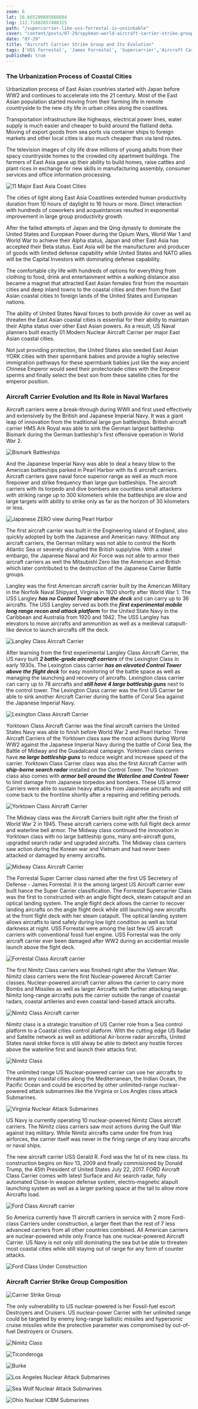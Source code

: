 ```yaml
---
zoom: 6
lat: 16.665290685666694
lng: 112.71882657408325
path: "/supercarrier-like-uss-forrestal-is-unsinkable"
cover: "content/posts/07-29/spykman-world-aircraft-carrier-strike-group.png"
date: "07-29"
title: "Aircraft Carrier Strike Group and Its Evolution"
tags: ['USS Forrestal', 'James Forrestal', 'Supercarrier','Aircraft Carrier','US Navy','Blue Ocean Navy','Submarines','Longrange Missle','Missile Destroyer','Spykman World','Nicholas Spykman']    
published: true
---
```

### The Urbanization Process of Coastal Cities
Urbanization process of East Asian countries started with Japan before WW2 and continues to accelerate into the 21 century. Most of the East Asian population started moving from their farming life in remote countryside to the new city life in urban cities along the coastlines.

Transportation infrastructure like highways, electrical power lines, water supply is much easier and cheaper to build around the flatland delta. Moving of export goods from sea ports via container ships to foreign markets and other local cities is also much cheaper than via land routes. 

The television images of city life draw millions of young adults from their spacy countryside homes to the crowded city apartment buildings. The farmers of East Asia gave up their ability to build homes, raise cattles and plant rices in exchange for new skills in manufacturing assembly, consumer services and office information processing.

![11 Major East Asia Coast Cities](https://storage.googleapis.com/spykman-world/11_major_coastal_cities_of_east_asia.png)

The cities of light along East Asia Coastlines extended human productivity duration from 10 hours of daylight to 16 hours or more. Direct interaction with hundreds of coworkers and acquaintances resulted in exponential improvement in large group productivity growth. 

After the failed attempts of Japan and the Qing dynasty to dominate the United States and European Power during the Opium Wars, World War 1 and World War to achieve their Alpha status, Japan and other East Asia has accepted their Beta status. East Asia will be the manufacturer and producer of goods with limited defense capability while United States and NATO allies will be the Capital Investors with dominating defense capability. 

The comfortable city life with hundreds of options for everything from clothing to food, drink and entertainment within a walking distance also became a magnet that attracted East Asian females first from the mountain cities and deep inland towns to the coastal cities and then from the East Asian coastal cities to foreign lands of the United States and European nations.

The ability of United States Naval forces to both provide Air cover as well as threaten the East Asian coastal cities is essential for their ability to maintain their Alpha status over other East Asian powers. As a result, US Naval planners built exactly 01 Modern Nuclear Aircraft Carrier per major East Asian coastal cities. 

Not just providing protection, the United States also seeded East Asian YORK cities with their spermbank babies and provide a highly selective immigration pathways for these spermbank babies just like the way ancient Chinese Emperor would seed their protectorade cities with the Emperor sperms and finally select the best son from these satellite cities for the emperor position. 


### Aircraft Carrier Evolution and Its Role in Naval Warfares
Aircraft carriers were a break-through during WWII and first used effectively and extensively by the British and Japanese Imperial Navy. It was a giant leap of innovation from the traditional large gun battleships. British aircraft carrier HMS Ark Royal was able to sink the German largest battleship Bismark during the German battleship's first offensive operation in World War 2.  

![Bismark Battleships](https://storage.googleapis.com/spykman-world/Bismarck_Battleship.png)

And the Japanese Imperial Navy was able to deal a heavy blow to the American battleships parked in Pearl Harbor with its 6 aircraft carriers. Aircraft carriers gave naval force superior range as well as much more firepower and strike frequency than large gun battleships. The aircraft carriers with its torpedo and dive bombers are countless small attackers with striking range up to 300 kilometers while the battleships are slow and large targets with ability to strike only as far as the horizon of 30 kilometers or less.    

![Japanese ZERO view during Pearl Harbor](https://storage.googleapis.com/spykman-world/american_battle_ships_in_pearl_harbor.png)

The first aircraft carrier was built in the Engineering island of England, also quickly adopted by both the Japanese and American navy. Without any aircraft carriers, the German military was not able to control the North Atlantic Sea or severely disrupted the British supplyline. With a steel embargo, the Japanese Naval and Air Force was not able to armor their aircraft carriers as well the Mitsubishi Zero like the American and British which later contributed to the destruction of the Japanese Carrier Battle groups.

Langley was the first American aircraft carrier built by the American Military in the Norfolk Naval Shipyard, Virginia in 1920 shortly after World War 1. The USS Langley ***has no Control Tower above the deck*** and can carry up to 36 aircrafts. The USS Langley served as both the ***first experimental mobile long range recon and attack platform*** for the United State Navy in the Caribbean and Australia from 1920 and 1942. The USS Langley has elevators to move aircrafts and ammunition as well as a medieval catapult-like device to launch aircrafts off the deck.

![Langley Class Aircraft Carrier](https://storage.googleapis.com/spykman-world/langley_class_carrier.png)

After learning from the first experimental Langley Class Aircraft Carrier, the US navy built ***2 battle-grade aircraft carriers*** of the Lexington Class in early 1930s. The Lexington class carrier ***has an elevated Control Tower above the flight deck*** for easy monitoring of the battle space as well as managing the launching and recovery of aircrafts. Lexington class carrier can carry up to 78 aircrafts and ***still have 4 large battleship guns***  next to the control tower. The Lexington Class carrier was the first US Carrier be able to sink another Aircraft Carrier during the battle of Coral Sea against the Japanese Imperial Navy.

![Lexington Class Aircraft Carrier](https://storage.googleapis.com/spykman-world/lexington_class_carrier.png)

Yorktown Class Aircraft Carrier was the final aircraft carriers the United States Navy was able to finish before World War 2 and Pearl Harbor.
Three Aircraft Carriers of the Yorktown class saw the most actions during World WW2 against the Japanese Imperial Navy during the battle of Coral Sea, the Battle of Midway and the Guadalcanal campaign. Yorktown class carriers have ***no large battleship guns*** to reduce weight and increase speed of the carrier. Yorktown Class Carrier class was also the first Aircraft Carrier with ***ship-borne search radar*** installed on  the Control Tower. The Yorktown class also comes with ***armor bell around the Waterline and Control Tower*** to limit damage from Japanese torpedos and bombers. These US armor Carriers were able to sustain heavy attacks from Japanese aircrafts and still come back to the frontline shortly after a repairing and refitting periods.

![Yorktown Class Aircraft Carrier](https://storage.googleapis.com/spykman-world/yorktown_class_carrier.png)

The Midway class was the Aircraft Carriers built right after the finish of World War 2 in 1945. These aircraft carriers come with full flight deck armor and waterline bell armor. The Midway class continued the innovation in Yorktown class with no large battleship guns, many anti-aircraft guns, upgraded search radar and upgraded aircrafts. The Midway class carriers saw action during the Korean war and Vietnam and had never been attacked or damaged by enemy aircrafts.

![Midway Class Aircraft Carrier](https://storage.googleapis.com/spykman-world/midway_class_carrier.png)

The Forrestal Super Carrier class named after the first US Secretery of Defense - James Forrestal. It is the among largest US Aircraft carrier ever built hance the Super Carrier classification. The Forrestal Supercarrier Class was the first to constructed with an angle flight deck, steam catapult and an optical landing system. The angle flight deck allows the carrier to recover landing aircrafts on the angle flight deck while still launching new aircrafts at the front flight deck with her steam catapult. The optical landing system allows aircrafts to land safely during low light condition as well as total darkness at night. USS Forrestal were among the last few US aircraft carriers with conventional fossil fuel engine. USS Forrestal was the only aircraft carrier ever been damaged after WW2 during an accidential missile launch above the fight deck.

![Forrestal Class Aircraft carrier](https://storage.googleapis.com/spykman-world/forrestal_class_carrier.png)

The first Nimitz Class carriers was finished right after the Vietnam War. Nimitz class carriers were the first Nuclear-powered Aircraft Carrier classes. Nuclear-powered aircraft carrier allows the carrier to carry more Bombs and Missiles as well as larger Aircrafts with further attacking range. Nimitz long-range aircrafts puts the carrier outside the range of coastal radars, coastal artileries and even coastal land-based attack aircrafts.

![Nimitz Class Aircraft carrier](https://storage.googleapis.com/spykman-world/nimitz_class_carrier.png)

Nimitz class is a strategic transition of US Carrier role from a Sea control platform to a Coastal cities control platform. With the cutting edge US Radar and Satelite network as well as additional Air-borne radar aircrafts, United States naval strike force is still alway be able to detect any hostile forces above the waterline first and launch their attacks first. 

![Nimitz Class](https://storage.googleapis.com/spykman-world/Nimitz_class_Carrier01.png)

The unlimited range US Nuclear-powered carrier can use her aircrafts to threaten any coastal cities along the Mediterranean, the Indian Ocean, the Pacific Ocean and could be escorted by other unlimited-range nuclear-powered attack submarines like the Virginia or Los Angles class attack Submarines.

![Virginia Nuclear Attack Submarines](https://storage.googleapis.com/spykman-world/virginia_attack_submarines.png)

US Navy is currently operating 10 nuclear-powered Nimitz Class aircraft carriers. The Nimitz class carriers saw most actions during the Gulf War against Iraq military. While Nimitz aircrafts came under fire from Iraq airforces, the carrier itself was never in the firing range of any Iraqi aircrafts or naval ships.

The new aircraft carrier USS Gerald R. Ford was the 1st of its new class. Its construction begins on Nov 13, 2009 and finally commisioned by Donald Trump, the 45th President of United States July 22, 2017. FORD Aircraft Class Carrier comes with latest Surface and Air search radar, fully automated Close-In weapon defense system, electro-magnetic atapult launching system as well as a larger parking space at the tail to allow more Aircrafts load.

![Ford Class Aircraft carrier](https://storage.googleapis.com/spykman-world/ford_class_carrier.png)

So America currently have 11 aircraft carriers in service with 2 more Ford-class Carriers under construction, a larger fleet than the rest of 7 less advanced carriers from all other countries combined. All American carriers are nuclear-powered while only France has one nuclear-powered Aircraft Carrier. US Navy is not only still dominating the sea but be able to threaten most coastal cities while still staying out of range for any form of counter attacks.

![Ford Class Under Construction](https://storage.googleapis.com/spykman-world/ford-in-construction.png)

### Aircraft Carrier Strike Group Composition

![Carrier Strike Group](https://storage.googleapis.com/spykman-world/US_Carrier_Strike_Group.png)

The only vulnerability to US nuclear-powered is her Fossil-fuel escort Destroyers and Cruisers. US nuclear-power Carrier with her unlimited range could be targeted by enemy long-range ballistic missiles and hypersonic cruise missiles while the protective parameter was compromised by out-of-fuel Destroyers or Cruisers.

![Nimitz Class](https://storage.googleapis.com/spykman-world/Nimitz_class_Carrier02.png)

![Ticonderoga](https://storage.googleapis.com/spykman-world/Ticonderoga_cruiser.png)

![Burke](https://storage.googleapis.com/spykman-world/Burke_destroyer.png)

![Los Angeles Nuclear Attack Submarines](https://storage.googleapis.com/spykman-world/Los_Angeles_attack_submarines.png)

![Sea Wolf Nuclear Attack Submarines](https://storage.googleapis.com/spykman-world/Seawolf_Attack_Submarines.png)

![Ohio Nuclear ICBM Submarines](https://storage.googleapis.com/spykman-world/ohio_ballistic_missile_submarine.png)





